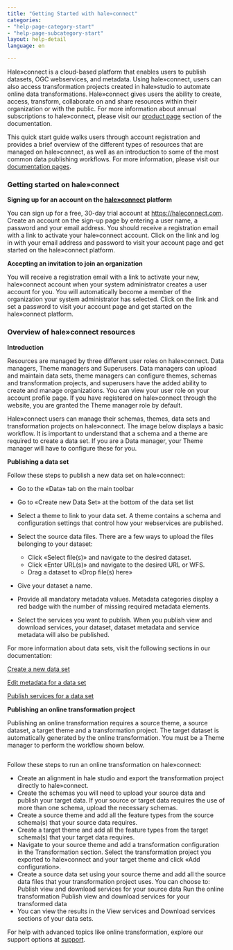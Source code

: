 ```yaml
---
title: "Getting Started with hale»connect"
categories:
- "help-page-category-start"
- "help-page-subcategory-start"
layout: help-detail
language: en

---
```


Hale»connect is a cloud-based platform that enables users to publish datasets, OGC webservices, and metadata.  Using hale»connect, users can also access transformation projects created in hale»studio to automate online data transformations. Hale»connect gives users the ability to create, access, transform, collaborate on and share resources within their organization or with the public. For more information about annual subscriptions to hale»connect, please visit our [product page](https://www.wetransform.to/products/haleconnect/) section of the documentation.

This quick start guide walks users through account registration and provides a brief overview of the different types of resources that are managed on hale»connect, as well as an introduction to some of the most common data publishing workflows. For more information, please visit our [documentation pages](https://www.wetransform.to/help/en/).

### **Getting started on hale»connect**

**Signing up for an account on the [hale»connect](https://haleconnect.com) platform**

You can sign up for a free, 30-day trial account at https://haleconnect.com.
Create an account on the sign-up page by entering a user name, a password and your email address. You should receive a registration email with a link to activate your hale»connect account. Click on the link and log in with your email address and password to visit your account page and get started on the hale»connect platform.

**Accepting an invitation to join an organization**

You will receive a registration email with a link to activate your new, hale»connect account when your system administrator creates a user account for you. You will automatically become a member of the organization your system administrator has selected. Click on the link and set a password to visit your account page and get started on the hale»connect platform.

### **Overview of hale»connect resources**

**Introduction**

Resources are managed by three different user roles on hale»connect. Data managers, Theme managers and Superusers. Data managers can upload and maintain data sets, theme managers can configure themes, schemas and transformation projects, and superusers have the added ability to create and manage organizations. You can view your user role on your account profile page. If you have registered on hale»connect through the website, you are granted the Theme manager role by default.

Hale»connect users can manage their schemas, themes, data sets and transformation projects on hale»connect. The image below displays a basic workflow. It is important to understand that a schema and a theme are required to create a data set. If you are a Data manager, your Theme manager will have to configure these for you.
<img src="/images/help/en/publish_dataset.png" alt="" title="Publishing a data set" class="img-responsive img-inline-help"/>

**Publishing a data set**

Follow these steps to publish a new data set on hale»connect:

*	Go to the «Data» tab on the main toolbar
*	Go to «Create new Data Set» at the bottom of the data set list
*  Select a theme to link to your data set. A theme contains a schema and configuration settings that control how your webservices are published.
*	Select the source data files. There are a few ways to upload the files belonging to your dataset:

    * Click «Select file(s)» and navigate to the desired dataset.
    * Click «Enter URL(s)» and navigate to the desired URL or WFS.
    * Drag a dataset to «Drop file(s) here»
*	Give your dataset a name.
*	Provide all mandatory metadata values. Metadata categories display a red badge with the number of missing required metadata elements.
*	Select the services you want to publish. When you publish view and download services, your dataset, dataset metadata and service metadata will also be published.

For more information about data sets, visit the following sections in our documentation:

[Create a new data set](https://www.wetransform.to/help/en/help-page-category-datasetworkflow/help-page-subcategory-datasetworkflowcreatedataset/2015/01/10/dataset-create/)

[Edit metadata for a data set](https://www.wetransform.to/help/en/help-page-category-datasetworkflow/help-page-subcategory-datasetworkfloweditmetadata/2015/01/05/dataset-enter-metadata/)

[Publish services for a data set](https://www.wetransform.to/help/en/help-page-category-datasetworkflow/help-page-subcategory-datasetworkflowpublishservices/2015/01/01/dataset-publish-services/)

**Publishing an online transformation project**

Publishing an online transformation requires a source theme, a source dataset, a target theme and a transformation project. The target dataset is automatically generated by the online transformation. You must be a Theme manager to perform the workflow shown below.

<img src="/images/help/en/online_transformation.png" alt="" title="Publishing an online transformation" class="img-responsive img-inline-help"/>


Follow these steps to run an online transformation on hale»connect:  

*	Create an alignment in hale studio and export the transformation project directly to hale»connect.
*	Create the schemas you will need to upload your source data and publish your target data. If your source or target data requires the use of more than one schema, upload the necessary schemas.
*	Create a source theme and add all the feature types from the source schema(s) that your source data requires.
*	Create a target theme and add all the feature types from the target schema(s) that your target data requires.
*	Navigate to your source theme and add a transformation configuration in the Transformation section. Select the transformation project you exported to hale»connect and your target theme and click «Add configuration».
*	Create a source data set using your source theme and add all the source data files that your transformation project uses. You can choose to:
    Publish view and download services for your source data
    Run the online transformation
    Publish view and download services for your transformed data
*	You can view the results in the View services and Download services sections of your data sets.

  For help with advanced topics like online transformation, explore our support options at [support](https://www.wetransform.to/services/support/).
